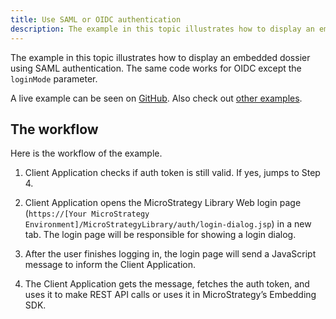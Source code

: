 ```yaml
---
title: Use SAML or OIDC authentication
description: The example in this topic illustrates how to display an embedded dossier using SAML authentication. The same code works for OIDC except the `loginMode` parameter.
---
```


The example in this topic illustrates how to display an embedded dossier using SAML authentication. The same code works for OIDC except the `loginMode` parameter.

A live example can be seen on [GitHub](https://microstrategy.github.io/embedding-sdk-samples/feature_showcase/4_Use_SAML.html). Also check out [other examples](https://microstrategy.github.io/embedding-sdk-samples/).

## The workflow

Here is the workflow of the example.

1. Client Application checks if auth token is still valid. If yes, jumps to Step 4.

1. Client Application opens the MicroStrategy Library Web login page (`https://[Your MicroStrategy Environment]/MicroStrategyLibrary/auth/login-dialog.jsp`) in a new tab. The login page will be responsible for showing a login dialog.

1. After the user finishes logging in, the login page will send a JavaScript message to inform the Client Application.

1. The Client Application gets the message, fetches the auth token, and uses it to make REST API calls or uses it in MicroStrategy’s Embedding SDK.
